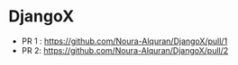 # DjangoX
* PR 1 : https://github.com/Noura-Alquran/DjangoX/pull/1
* PR 2: https://github.com/Noura-Alquran/DjangoX/pull/2
